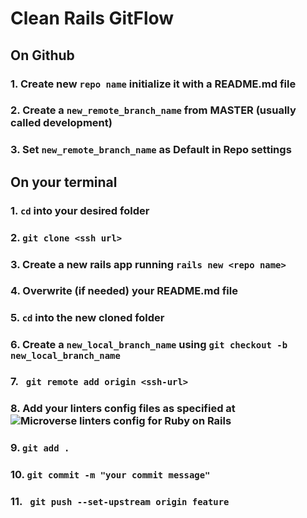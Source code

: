 # Clean Rails GitFlow
 
 

 ## On Github 

 ### 1. Create new ```repo name``` initialize it with a README.md file
 ### 2. Create a ```new_remote_branch_name``` from MASTER (usually called development)
 ### 3. Set ```new_remote_branch_name``` as Default in Repo settings

 ## On your terminal

 ### 1. ```cd``` into your desired folder
 ### 2. ```git clone <ssh url>```
 ### 3. Create a new rails app running ```rails new <repo name>```
 ### 4. Overwrite (if needed) your README.md file
 ### 5. ```cd``` into the new cloned folder
 ### 6. Create a ```new_local_branch_name``` using ```git checkout -b new_local_branch_name```
 ### 7. ``` git remote add origin <ssh-url>```
 ### 8. Add your linters config files as specified at ![Microverse linters config for Ruby on Rails](https://github.com/microverseinc/linters-config/tree/master/ror)
 ### 9. ```git add .```
 ### 10. ```git commit -m "your commit message"```
 ### 11. ``` git push --set-upstream origin feature```
